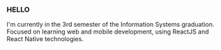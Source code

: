 ### HELLO 

I'm currently in the 3rd semester of the Information Systems graduation. Focused on learning web and mobile development, using ReactJS and React Native technologies.
